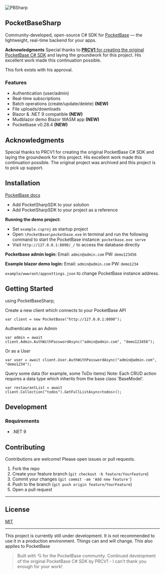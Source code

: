 
﻿![PBSharp](https://i.imgur.com/TXKKai6.png)
## **PocketBaseSharp**

Community-developed, open-source C# SDK for [PocketBase](https://pocketbase.io/) — the lightweight, real-time backend for your apps.

**Acknowledgments**
Special thanks to [**PRCV1** for creating the original PocketBase C# SDK](https://github.com/PRCV1/pocketbase-csharp-sdk) and laying the groundwork for this project. His excellent work made this continuation possible. 

This fork exists with his approval. 

### Features


-  Authentication (user/admin)
-  Real-time subscriptions
-  Batch operations (create/update/delete) **(NEW)**
-  File uploads/downloads
-  Blazor & .NET 9 compatible **(NEW)**
-  Mudblazor demo Blazor WASM app **(NEW)**
-  Pocketbase v0.28.4 **(NEW)**


## Acknowledgments

Special thanks to PRCV1 for creating the original PocketBase C# SDK and laying the groundwork for this project. His excellent work made this continuation possible. The original project was archived and this project is to pick up support.



## Installation
[PocketBase docs](https://pocketbase.io/docs/)

 - Add PocketSharpSDK to your solution
 - Add PocketSharpSDK to your project as a reference

**Running the demo project:** 
 - Set `example.csproj` as startup project
 - Open `\PocketBase\pocketbase.exe` in terminal and run the following
   command to start the PocketBase instance: `pocketbase.exe serve`
 - Visit `http://127.0.0.1:8090/_/` to access the database directly

**Pocketbase admin login:** 
Email: `admin@admin.com`
PW: `demo123456`

**Example blazor demo login:** 
Email: `admin@admin.com`
PW: `demo1234`

`example/wwwroot/appsettings.json` to change PocketBase instance address.

## Getting Started
using PocketBaseSharp;

Create a new client which connects to your PocketBase API

    var client = new PocketBase("http://127.0.0.1:8090");

Authenticate as an Admin

    var admin = await client.Admin.AuthWithPasswordAsync("admin@admin.com", "demo123456");

Or as a User

    var user = await client.User.AuthWithPasswordAsync("admin@admin.com", "demo1234");

Query some data (for example, some ToDo items)
Note: Each CRUD action requires a data type which inherits from the base class 'BaseModel'.

    var restaurantList = await client.Collection("todos").GetFullListAsync<todos>();


## Development

### Requirements
- .NET 9 


## Contributing

Contributions are welcome! Please open issues or pull requests.

1. Fork the repo
2. Create your feature branch (`git checkout -b feature/YourFeature`)
3. Commit your changes (`git commit -am 'Add new feature'`)
4. Push to the branch (`git push origin feature/YourFeature`)
5. Open a pull request

---

## License

[MIT](LICENSE)

---

This project is currently still under development. It is not recommended to use it in a production environment. Things can and will change. This also applies to PocketBase



> Built with 💘 for the PocketBase community. 
> Continued development of the original PocketBase C# SDK by PRCV1 - I can't thank you enough for your work!





